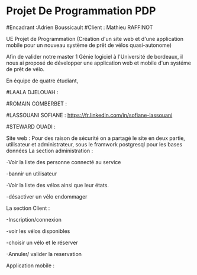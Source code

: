 # Projet De Programmation PDP
#Encadrant :Adrien Boussicault
#Client : Mathieu RAFFINOT 

UE Projet de Programmation (Création d'un site web et d'une application mobile pour un nouveau système de prêt de vélos quasi-autonome)

Afin de valider notre master 1  Génie logiciel à l'Université de bordeaux, il nous ai proposé de développer une application web et mobile 
d'un systéme de prêt de vélo.

En équipe de quatre étudiant, 
 
 #LAALA DJELOUAH     :
 
 #ROMAIN COMBERBET   : 

 #LASSOUANI SOFIANE  : https://fr.linkedin.com/in/sofiane-lassouani
 
 #STEWARD OUADI      : 

Site web :
Pour des raison de sécurité on a partagé le site en deux partie, utilisateur et administrateur, sous le framwork postgresql pour les bases 
données
La section administration  :

-Voir la liste des personne connecté au service

-bannir un utilisateur 

-Voir la liste des vélos ainsi que leur états.

-désactiver un vélo endommager

La section Client :

-Inscription/connexion

-voir les vélos disponibles

-choisir un vélo et le réserver

-Annuler/ valider la reservation

Application mobile :

